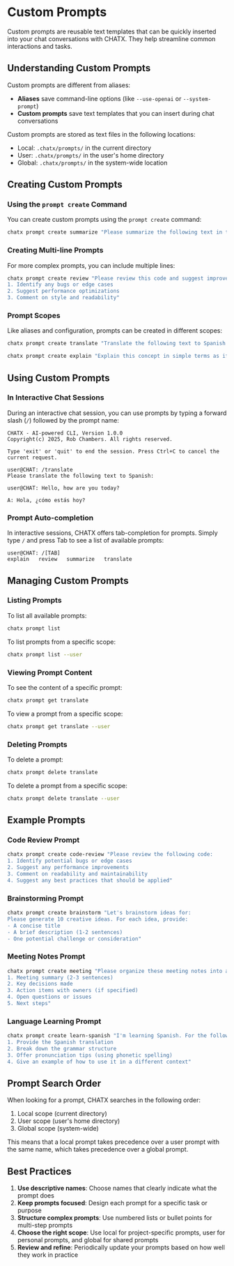 # Custom Prompts

Custom prompts are reusable text templates that can be quickly inserted into your chat conversations with CHATX. They help streamline common interactions and tasks.

## Understanding Custom Prompts

Custom prompts are different from aliases:

- **Aliases** save command-line options (like `--use-openai` or `--system-prompt`)
- **Custom prompts** save text templates that you can insert during chat conversations

Custom prompts are stored as text files in the following locations:

- Local: `.chatx/prompts/` in the current directory
- User: `.chatx/prompts/` in the user's home directory
- Global: `.chatx/prompts/` in the system-wide location

## Creating Custom Prompts

### Using the `prompt create` Command

You can create custom prompts using the `prompt create` command:

```bash title="Create a simple prompt"
chatx prompt create summarize "Please summarize the following text in three bullet points:"
```

### Creating Multi-line Prompts

For more complex prompts, you can include multiple lines:

```bash title="Create a multi-line prompt"
chatx prompt create review "Please review this code and suggest improvements:
1. Identify any bugs or edge cases
2. Suggest performance optimizations
3. Comment on style and readability"
```

### Prompt Scopes

Like aliases and configuration, prompts can be created in different scopes:

```bash title="Create a user-level prompt"
chatx prompt create translate "Translate the following text to Spanish:" --user
```

```bash title="Create a global prompt"
chatx prompt create explain "Explain this concept in simple terms as if I'm a beginner:" --global
```

## Using Custom Prompts

### In Interactive Chat Sessions

During an interactive chat session, you can use prompts by typing a forward slash (`/`) followed by the prompt name:

```plaintext title="Using a prompt in chat"
CHATX - AI-powered CLI, Version 1.0.0
Copyright(c) 2025, Rob Chambers. All rights reserved.

Type 'exit' or 'quit' to end the session. Press Ctrl+C to cancel the current request.

user@CHAT: /translate
Please translate the following text to Spanish:

user@CHAT: Hello, how are you today?

A: Hola, ¿cómo estás hoy?
```

### Prompt Auto-completion

In interactive sessions, CHATX offers tab-completion for prompts. Simply type `/` and press Tab to see a list of available prompts:

```plaintext
user@CHAT: /[TAB]
explain   review   summarize   translate
```

## Managing Custom Prompts

### Listing Prompts

To list all available prompts:

```bash title="List all prompts"
chatx prompt list
```

To list prompts from a specific scope:

```bash title="List user prompts"
chatx prompt list --user
```

### Viewing Prompt Content

To see the content of a specific prompt:

```bash title="View a prompt"
chatx prompt get translate
```

To view a prompt from a specific scope:

```bash title="View a user prompt"
chatx prompt get translate --user
```

### Deleting Prompts

To delete a prompt:

```bash title="Delete a prompt"
chatx prompt delete translate
```

To delete a prompt from a specific scope:

```bash title="Delete a user prompt"
chatx prompt delete translate --user
```

## Example Prompts

### Code Review Prompt

```bash
chatx prompt create code-review "Please review the following code:
1. Identify potential bugs or edge cases
2. Suggest any performance improvements
3. Comment on readability and maintainability
4. Suggest any best practices that should be applied"
```

### Brainstorming Prompt

```bash
chatx prompt create brainstorm "Let's brainstorm ideas for:
Please generate 10 creative ideas. For each idea, provide:
- A concise title
- A brief description (1-2 sentences)
- One potential challenge or consideration"
```

### Meeting Notes Prompt

```bash
chatx prompt create meeting "Please organize these meeting notes into a structured format:
1. Meeting summary (2-3 sentences)
2. Key decisions made
3. Action items with owners (if specified)
4. Open questions or issues
5. Next steps"
```

### Language Learning Prompt

```bash
chatx prompt create learn-spanish "I'm learning Spanish. For the following English phrase:
1. Provide the Spanish translation
2. Break down the grammar structure
3. Offer pronunciation tips (using phonetic spelling)
4. Give an example of how to use it in a different context"
```

## Prompt Search Order

When looking for a prompt, CHATX searches in the following order:

1. Local scope (current directory)
2. User scope (user's home directory)
3. Global scope (system-wide)

This means that a local prompt takes precedence over a user prompt with the same name, which takes precedence over a global prompt.

## Best Practices

1. **Use descriptive names**: Choose names that clearly indicate what the prompt does
2. **Keep prompts focused**: Design each prompt for a specific task or purpose
3. **Structure complex prompts**: Use numbered lists or bullet points for multi-step prompts
4. **Choose the right scope**: Use local for project-specific prompts, user for personal prompts, and global for shared prompts
5. **Review and refine**: Periodically update your prompts based on how well they work in practice